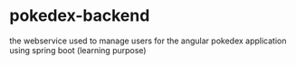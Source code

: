 # pokedex-backend
the webservice used to manage users for the angular pokedex application using spring boot (learning purpose)
